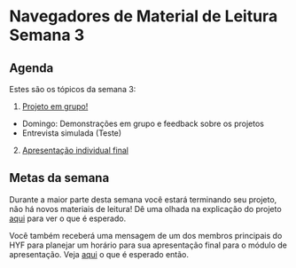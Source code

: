 # Navegadores de Material de Leitura Semana 3

## Agenda

Estes são os tópicos da semana 3:

1. [Projeto em grupo!](../PROJECT.md)
  - Domingo: Demonstrações em grupo e feedback sobre os projetos
  - Entrevista simulada (Teste)
2. [Apresentação individual final](https://github.com/HackYourFuture/presentation-module/blob/main/assignment2.md)

## Metas da semana
Durante a maior parte desta semana você estará terminando seu projeto, não há novos materiais de leitura! Dê uma olhada na explicação do projeto [aqui](../PROJECT.md) para ver o que é esperado.

Você também receberá uma mensagem de um dos membros principais do HYF para planejar um horário para sua apresentação final para o módulo de apresentação. Veja [aqui](https://github.com/HackYourFuture/presentation-module/blob/main/assignment2.md) o que é esperado então.
